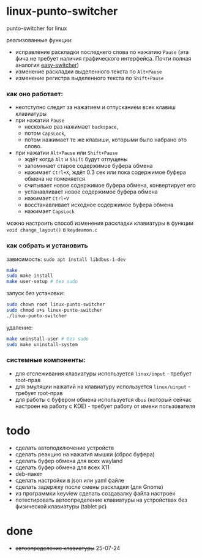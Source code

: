 # linux-punto-switcher
punto-switcher for linux

реализованные функции:
- исправление раскладки последнего слова по нажатию `Pause` (эта фича не требует наличия графического интерфейса. Почти полная аналогия [easy-switcher](https://github.com/freemind001/easy-switcher))
- изменение раскладки выделенного текста по `Alt+Pause`
- изменение регистра выделенного текста по `Shift+Pause`
### как оно работает:  
- неотступно следит за нажатием и отпусканием всех клавиш клавиатуры
- при нажатии `Pause` 
	- несколько раз нажимает `backspace`, 
	- потом `CapsLock`, 
	- потом нажимает те же клавиши, которыми было набрано это слово.
- при нажатии `Alt+Pause` или `Shift+Pause` 
	- ждёт когда `Alt` и `Shift` будут отпущены
	- запоминает старое содержимое буфера обмена
	- нажимает `Ctrl+X`, ждёт 0.3 сек или пока содержимое буфера обмена не поменяется
	- считывает новое содержимое буфера обмена, конвертирует его
	- устанавливает новое содержимое буфера обмена
	- нажимает `Ctrl+V`
	- восстанавливает исходное содержимое буфера обмена
	- нажимает `CapsLock`

можно настроить способ изменения раскладки клавиатуры в функции `void change_layout()` в `keydeamon.c`
### как собрать и установить
зависимость: `sudo apt install libdbus-1-dev`
```bash
make
sudo make install
make user-setup # без sudo
```
запуск без установки:
```bash
sudo chown root linux-punto-switcher
sudo chmod u+s linux-punto-switcher
./linux-punto-switcher
```
удаление:
```bash
make uninstall-user # без sudo
sudo make uninstall-system
```
### системные компоненты:
- для отслеживания клавиатуры используется `linux/input` - требует root-прав
- для эмуляции нажатий на клавиатуру используется `linux/uinput`  - требует root-прав
- для работы с буфером обмена используется `dbus` (который сейчас настроен на работу с KDE) - требует работу от имени пользователя
# todo
- сделать автоподключение устройств
- сделать реакцию на нажатия мышки (сброс буфера)
- сделать буфер обмена для всех wayland
- сделать буфер обмена для всех X11
- deb-пакет
- сделать настройки в json или yaml файле
- сделать задержку после смены раскладки (для Gnome)
- из программки keyview сделать создавалку файла настроек
- потестировать автоопределение клавиатуры на устройствах без физической клавиатуры (tablet pc)
# done
- ~~автоопределение клавиатуры~~ 25-07-24
